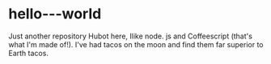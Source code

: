 # hello---world
Just another repository
Hubot here, Ilike node. js and Coffeescript (that's what I'm made of!).
I've had tacos on the moon and find them far superior to Earth tacos.
